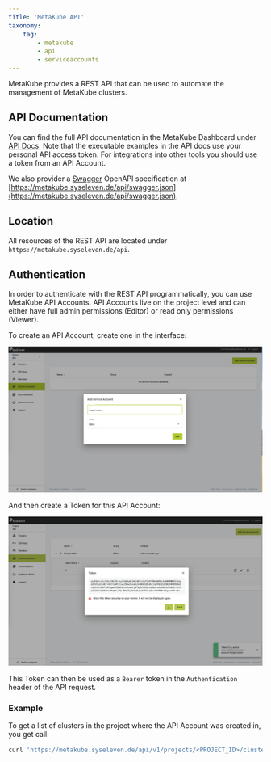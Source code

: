 ```yaml
---
title: 'MetaKube API'
taxonomy:
    tag:
        - metakube
        - api
        - serviceaccounts
---
```


MetaKube provides a REST API that can be used to automate the management of MetaKube clusters.

## API Documentation

You can find the full API documentation in the MetaKube Dashboard under [API Docs](https://metakube.syseleven.de/rest-api). Note that the executable examples in the API docs use your personal API access token. For integrations into other tools you should use a token from an API Account.

We also provider a [Swagger](https://swagger.io/resources/open-api/) OpenAPI specification at [https://metakube.syseleven.de/api/swagger.json](https://metakube.syseleven.de/api/swagger.json).

## Location

All resources of the REST API are located under `https://metakube.syseleven.de/api`.

## Authentication

In order to authenticate with the REST API programmatically, you can use MetaKube API Accounts. API Accounts live on the project level and can either have full admin permissions (Editor) or read only permissions (Viewer).

To create an API Account, create one in the interface:

![Create API Account](metakube-api-account.png)

And then create a Token for this API Account:

![Create Token](metakube-api-token.png)

This Token can then be used as a `Bearer` token in the `Authentication` header of the API request.

### Example

To get a list of clusters in the project where the API Account was created in, you get call:

```bash
curl 'https://metakube.syseleven.de/api/v1/projects/<PROJECT_ID>/clusters' -H 'authorization: Bearer <YOUR_TOKEN>' -H 'accept: application/json'
```
